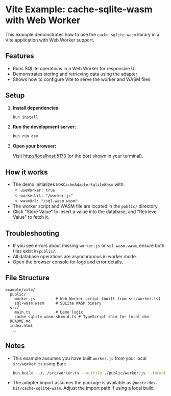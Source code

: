 # Vite Example: cache-sqlite-wasm with Web Worker

This example demonstrates how to use the `cache-sqlite-wasm` library in a Vite application with Web Worker support.

## Features

- Runs SQLite operations in a Web Worker for responsive UI
- Demonstrates storing and retrieving data using the adapter
- Shows how to configure Vite to serve the worker and WASM files

## Setup

1. **Install dependencies:**

   ```sh
   bun install
   ```

2. **Run the development server:**

   ```sh
   bun run dev
   ```

3. **Open your browser:**

   Visit [http://localhost:5173](http://localhost:5173) (or the port shown in your terminal).

## How it works

- The demo initializes `NDKCacheAdapterSqliteWasm` with:
  - `useWorker: true`
  - `workerUrl: "/worker.js"`
  - `wasmUrl: "/sql-wasm.wasm"`
- The worker script and WASM file are located in the `public/` directory.
- Click "Store Value" to insert a value into the database, and "Retrieve Value" to fetch it.

## Troubleshooting

- If you see errors about missing `worker.js` or `sql-wasm.wasm`, ensure both files exist in `public/`.
- All database operations are asynchronous in worker mode.
- Open the browser console for logs and error details.

## File Structure

```
example/vite/
  public/
    worker.js         # Web Worker script (built from src/worker.ts)
    sql-wasm.wasm     # SQLite WASM binary
  src/
    main.ts           # Demo logic
    cache-sqlite-wasm-shim.d.ts # TypeScript shim for local dev
  README.md
  index.html
  ...
```

## Notes

- This example assumes you have built `worker.js` from your local `src/worker.ts` using Bun:

  ```sh
  bun build ../../src/worker.ts --outfile ./public/worker.js --format esm --target browser
  ```

- The adapter import assumes the package is available as `@nostr-dev-kit/cache-sqlite-wasm`. Adjust the import path if using a local build.